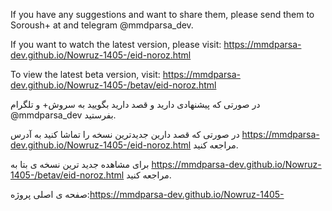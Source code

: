 If you have any suggestions and want to share them, please send them to Soroush+ at and telegram
@mmdparsa_dev.

If you want to watch the latest version, please visit:
https://mmdparsa-dev.github.io/Nowruz-1405-/eid-noroz.html

To view the latest beta version, visit: https://mmdparsa-dev.github.io/Nowruz-1405-/betav/eid-noroz.html

در صورتی که پیشنهادی داريد و قصد دارید بگویید به سروش+ و تلگرام
@mmdparsa_dev
بفرستید.

در صورتی که قصد دارین جدیدترین نسخه را تماشا کنید به آدرس https://mmdparsa-dev.github.io/Nowruz-1405-/eid-noroz.html
مراجعه کنید.


برای مشاهده جدید ترین نسخه ی بتا به https://mmdparsa-dev.github.io/Nowruz-1405-/betav/eid-noroz.html مراجعه کنید.

صفحه ی اصلی پروژه:https://mmdparsa-dev.github.io/Nowruz-1405-
